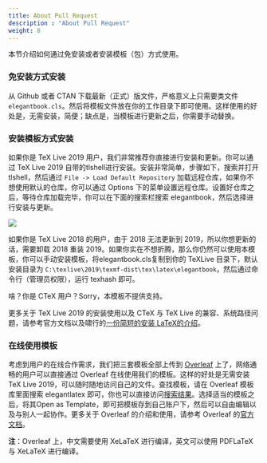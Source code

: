 ```yaml
---
title: About Pull Request
description : "About Pull Request"
weight: 8
---
```


本节介绍如何通过免安装或者安装模板（包）方式使用。

### 免安装方式安装

从 Github 或者 CTAN 下载最新（正式）版文件，严格意义上只需要类文件 `elegantbook.cls`。然后将模板文件放在你的工作目录下即可使用。这样使用的好处是，无需安装，简便；缺点是，当模板进行更新之后，你需要手动替换。

### 安装模板方式安装

如果你是 TeX Live 2019 用户，我们非常推荐你直接进行安装和更新。你可以通过 TeX Live 2019 自带的tlshell进行安装。安装非常简单，步骤如下，搜索并打开 tlshell，然后通过 `File -> Load Default Repository` 加载远程仓库，如果你不想使用默认的仓库，你可以通过 Options 下的菜单设置远程仓库。设置好仓库之后，等待仓库加载完毕，你可以在下面的搜索栏搜索 elegantbook，然后选择进行安装与更新。

![](https://raw.githubusercontent.com/wiki/izinngo/public/image/tlshell.png)

如果你是 TeX Live 2018 的用户，由于 2018 无法更新到 2019，所以你想更新的话，需要卸载 2018 重装 2019。如果你实在不想折腾，那么你仍然可以使用本模板，你可以手动安装模板，将elegantbook.cls复制到你的 TeXLive 目录下，默认安装目录为 `C:\texlive\2019\texmf-dist\tex\latex\elegantbook`，然后通过命令行（管理员权限），运行 texhash 即可。

啥？你是 CTeX 用户？Sorry，本模板不提供支持。

更多关于 TeX Live 2019 的安装使用以及 CTeX 与 TeX Live 的兼容、系统路径问题，请参考官方文档以及啸行的[一份简短的安装 LaTeX的介绍](https://github.com/OsbertWang/install_latex/releases)。

### 在线使用模板

考虑到用户的在线合作需求，我们把三套模板全部上传到 [Overleaf](https://www.overleaf.com/) 上了，网络通畅的用户可以直接通过 Overleaf 在线使用我们的模板。这样的好处是无需安装 TeX Live 2019，可以随时随地访问自己的文件。查找模板，请在 Overleaf 模板库里面搜索 elegantlatex 即可，你也可以直接访问[搜索结果](https://www.overleaf.com/latex/templates?addsearch=elegantlatex)。选择适当的模板之后，将其Open as Template，即可把模板存到自己账户下，然后可以自由编辑以及与别人一起协作。更多关于 Overleaf 的介绍和使用，请参考 Overleaf 的[官方文档](https://www.overleaf.com/learn)。

**注**：Overleaf 上，中文需要使用 XeLaTeX 进行编译，英文可以使用 PDFLaTeX 与 XeLaTeX 进行编译。

